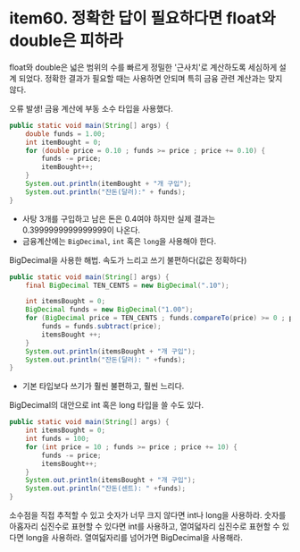 # item60. 정확한 답이 필요하다면 float와 double은 피하라

float와 double은 넓은 범위의 수를 빠르게 정밀한 '근사치'로 계산하도록 세심하게 설계 되었다. 정확한 결과가 필요할 때는 사용하면 안되며 특히 금융 관련 계산과는 맞지 않다. 

오류 발생! 금융 계산에 부동 소수 타입을 사용했다.
```java
public static void main(String[] args) {
    double funds = 1.00;
    int itemBought = 0;
    for (double price = 0.10 ; funds >= price ; price += 0.10) {
        funds -= price;
        itemBought++;
    }
    System.out.println(itemBought + "개 구입");
    System.out.println("잔돈(달러):" + funds);
}
```
- 사탕 3개를 구입하고 남은 돈은 0.4여야 하지만 실제 결과는 0.3999999999999999이 나온다. 
- 금융계산에는 `BigDecimal`, `int` 혹은 `long`을 사용해야 한다.

BigDecimal을 사용한 해법. 속도가 느리고 쓰기 불편하다(값은 정확하다)
```java
public static void main(String[] args) {
    final BigDecimal TEN_CENTS = new BigDecimal(".10");

    int itemsBought = 0;
    BigDecimal funds = new BigDecimal("1.00");
    for (BigDecimal price = TEN_CENTS ; funds.compareTo(price) >= 0 ; price = price.add(TEN_CENTS)) {
        funds = funds.subtract(price);
        itemsBought ++;
    }
    System.out.println(itemsBought + "개 구입");
    System.out.println("잔돈(달러): " +funds);
}
```
- 기본 타입보다 쓰기가 훨씬 불편하고, 훨씬 느리다. 

BigDecimal의 대안으로 int 혹은 long 타입을 쓸 수도 있다.
```java
public static void main(String[] args) {
    int itemsBought = 0;
    int funds = 100;
    for (int price = 10 ; funds >= price ; price += 10) {
        funds -= price;
        itemsBought++;
    }
    System.out.println(itemsBought + "개 구입");
    System.out.println("잔돈(센트): " +funds);
}
```

소수점을 직접 추적할 수 있고 숫자가 너무 크지 않다면 int나 long을 사용하라. 숫자를 아홉자리 십진수로 표현할 수 있다면 int를 사용하고, 열여덟자리 십진수로 표현할 수 있다면 long을 사용하라. 열여덟자리를 넘어가면 BigDecimal을 사용해라.